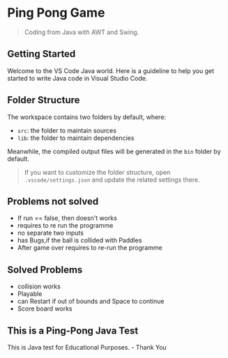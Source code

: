 # Ping Pong Game
> Coding from Java with AWT and Swing.


## Getting Started

Welcome to the VS Code Java world. Here is a guideline to help you get started to write Java code in Visual Studio Code.

## Folder Structure

The workspace contains two folders by default, where:

- `src`: the folder to maintain sources
- `lib`: the folder to maintain dependencies

Meanwhile, the compiled output files will be generated in the `bin` folder by default.

> If you want to customize the folder structure, open `.vscode/settings.json` and update the related settings there.

## Problems not solved

- If run == false, then doesn't works
- requires to re run the programme
- no separate two inputs 
- has Bugs,if the ball is collided with Paddles
- After game over requires to re-run the programme

## Solved Problems

- collision works
- Playable
- can Restart if out of bounds and Space to continue
- Score board works

## This is a Ping-Pong Java Test

This is Java test for Educational Purposes.
    - Thank You
